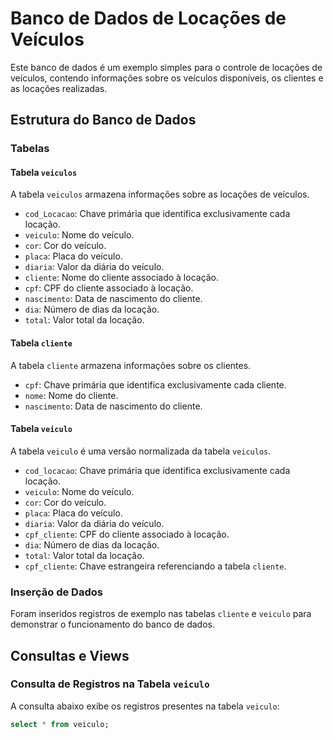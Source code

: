 # Banco de Dados de Locações de Veículos

Este banco de dados é um exemplo simples para o controle de locações de veículos, contendo informações sobre os veículos disponíveis, os clientes e as locações realizadas.

## Estrutura do Banco de Dados

### Tabelas

#### Tabela `veiculos`

A tabela `veiculos` armazena informações sobre as locações de veículos.
- `cod_Locacao`: Chave primária que identifica exclusivamente cada locação.
- `veiculo`: Nome do veículo.
- `cor`: Cor do veículo.
- `placa`: Placa do veículo.
- `diaria`: Valor da diária do veículo.
- `cliente`: Nome do cliente associado à locação.
- `cpf`: CPF do cliente associado à locação.
- `nascimento`: Data de nascimento do cliente.
- `dia`: Número de dias da locação.
- `total`: Valor total da locação.

#### Tabela `cliente`

A tabela `cliente` armazena informações sobre os clientes.
- `cpf`: Chave primária que identifica exclusivamente cada cliente.
- `nome`: Nome do cliente.
- `nascimento`: Data de nascimento do cliente.

#### Tabela `veiculo`

A tabela `veiculo` é uma versão normalizada da tabela `veiculos`.
- `cod_locacao`: Chave primária que identifica exclusivamente cada locação.
- `veiculo`: Nome do veículo.
- `cor`: Cor do veículo.
- `placa`: Placa do veículo.
- `diaria`: Valor da diária do veículo.
- `cpf_cliente`: CPF do cliente associado à locação.
- `dia`: Número de dias da locação.
- `total`: Valor total da locação.
- `cpf_cliente`: Chave estrangeira referenciando a tabela `cliente`.

### Inserção de Dados

Foram inseridos registros de exemplo nas tabelas `cliente` e `veiculo` para demonstrar o funcionamento do banco de dados.

## Consultas e Views

### Consulta de Registros na Tabela `veiculo`

A consulta abaixo exibe os registros presentes na tabela `veiculo`:

```sql
select * from veiculo;
